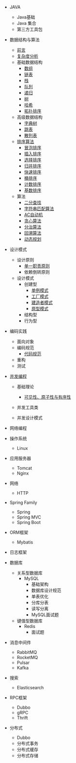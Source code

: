 
- JAVA

  - Java基础
  - Java 集合
  - 第三方工具包

- 数据结构与算法
  - [前言](./docs/algorithm/前言.md)
  - [复杂度分析](./docs/algorithm/复杂度分析.md)
  - 基础数据结构
    - [数组](./docs/algorithm/数组.md)
    - [链表](./docs/algorithm/链表.md)
    - [栈](./docs/algorithm/栈.md)
    - [队列](./docs/algorithm/队列.md)
    - [递归](./docs/algorithm/递归.md)
    - [树](./docs/algorithm/树.md)
    - [哈希](./docs/algorithm/哈希.md)
    - [拓扑排序](./docs/algorithm/拓扑排序.md)
  - 高级数据结构
    - [字典树](./docs/algorithm/字典树.md)
    - [跳表](./docs/algorithm/跳表.md)
    - [散列表](./docs/algorithm/散列表.md)
  - [排序算法](./docs/algorithm/排序算法.md)
    - [冒泡排序](./docs/algorithm/冒泡排序.md)
    - [插入排序](./docs/algorithm/插入排序.md)
    - [选择排序](./docs/algorithm/选择排序.md)
    - [归并排序](./docs/algorithm/归并排序.md)
    - [快速排序](./docs/algorithm/快速排序.md)
    - [桶排序](./docs/algorithm/桶排序.md)
    - [计数排序](./docs/algorithm/计数排序.md)
    - [基数排序](./docs/algorithm/基数排序.md)
  - 算法
    - [二分查找](./docs/algorithm/二分查找.md)
    - [字符串匹配算法](./docs/algorithm/字符串匹配算法.md)
    - [AC自动机](./docs/algorithm/AC自动机.md)
    - [贪心算法](./docs/algorithm/贪心算法.md)
    - [分治算法](./docs/algorithm/分治算法.md)
    - [回溯算法](./docs/algorithm/回溯算法.md)
    - [动态规划](./docs/algorithm/动态规划.md)
- 设计模式

  - 设计原则
    - [单一职责原则](./docs/designPattern/designPrinciple/单一职责原则.md)	
    - 依赖倒转原则
  - 设计模式
    - 创建型
      - [单例模式](./docs/designPattern/designPattern/单例模式.md)
      - [工厂模式](./docs/designPattern/designPattern/工厂模式.md)
      - [建造者模式](./docs/designPattern/designPattern/建造者模式.md)	
      - [原型模式](./docs/designPattern/designPattern/原型模式.md)
    - 结构型
    - 行为型


- 编码实践

  - 面向对象
  - 编码规范
    - [代码规范](./docs/cleanCode/specification/代码规范.md)
  - 重构
  - 测试
- [并发编程](./docs/concurrent/并发编程.md)
  - 基础理论

    - [可见性、原子性与有序性](./docs/concurrent/可见性、原子性与有序性.md)
  - 并发工具类
  - 并发设计模式
- 网络编程


- 操作系统

  * Linux
- 应用服务器

  * Tomcat
  * Nginx
- 网络

  - HTTP


- Spring Family

  - Spring
  - Spring MVC
  - Spring Boot

- ORM框架
  - Mybatis


- 日志框架
- 数据库
  * 关系型数据库
    * MySQL
      * 基础架构
      * 数据库设计规范
      * 单表优化
      * 分库分表
      * 读写分离
      * MySQL面试题
  * 键值型数据库
    * Redis
      * 面试题
- 消息中间件

  * RabbitMQ
  * RocketMQ
  * Pulsar
  * Kafka
- 搜索

  * Elasticsearch
- RPC框架

  - Dubbo 
  - gRPC 
  - Thrift
- 分布式

  * Dubbo
  * 分布式事务
  * 分布式缓存
  * 分布式存储